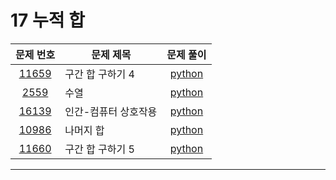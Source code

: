 # 17 누적 합

|문제 번호|문제 제목|문제 풀이|
|:---:|---|:---:|
[11659](https://www.acmicpc.net/problem/11659)|구간 합 구하기 4|[python](11659.py)
[2559](https://www.acmicpc.net/problem/2559)|수열|[python](2559.py)
[16139](https://www.acmicpc.net/problem/16139)|인간-컴퓨터 상호작용|[python](16139.py)
[10986](https://www.acmicpc.net/problem/10986)|나머지 합|[python](10986.py)
[11660](https://www.acmicpc.net/problem/11660)|구간 합 구하기 5|[python](11660.py)

---
